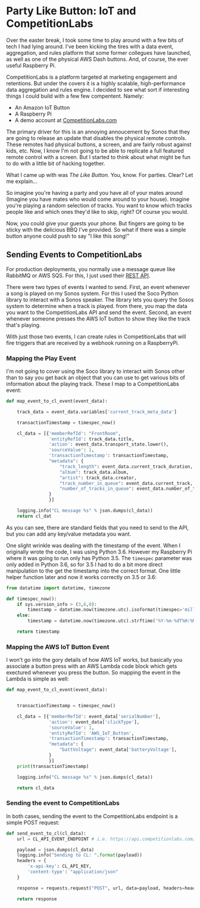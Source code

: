 # Party Like Button: IoT and CompetitionLabs

Over the easter break, I took some time to play around with a few bits of tech I had lying around. I've been kicking the tires with a data event, aggregation, and rules platform that some former collegues have launched, as well as one of the physical AWS Dash buttons. And, of course, the ever useful Raspberry Pi. 

CompetitionLabs is a platform targeted at marketing engagement and retentions. But under the covers it is a highly scalable, high-performance data aggregation and rules engine. I decided to see what sort if interesting things I could build with a few few compentent. Namely:

* An Amazon IoT Button
* A Raspberry Pi
* A demo account at [CompetitionLabs.com](https://www.competitionlabs.com)

The primary driver for this is an annoying annoucement by Sonos that they are going to release an update that disables the physical remote controls. These remotes had physical buttons, a screen, and are fairly robust against kids, etc. Now, I know I'm not going to be able to replicate a full featured remote control with a screen. But I started to think about what might be fun to do with a little bit of hacking together.

What I came up with was *The Like Button*. You, know. For parties. Clear? Let me explain...

So imagine you're having a party and you have all of your mates around (Imagine you have mates who would come around to your house). Imagine you're playing a random selection of tracks. You want to know which tracks people like and which ones they'd like to skip, right? Of course you would. 

Now, you could give your guests your phone. But fingers are going to be sticky with the delicious BBQ I've provided. So what if there was a simple button anyone could push to say "I like this song!" 

## Sending Events to CompetitionLabs

For production deployments, you normally use a message queue like RabbitMQ or AWS SQS. For this, I just used their [REST API](https://complabs.atlassian.net/wiki/display/CLRAV/ReST+API). 

There were two types of events I wanted to send. First, an event whenever a song is played on my Sonos system. For this I used the Soco Python library to interact with a Sonos speaker. The library lets you query the Sosos system to determine when a track is played. from there, you map the data you want to the CompetitionLabs API and send the event. Second, an event whenever someone presses the AWS IoT button to show they like the track that's playing. 

With just those two events, I can create rules in CompetitionLabs that will fire triggers that are received by a webhook running on a RaspberryPi. 

### Mapping the Play Event

I'm not going to cover using the Soco library to interact with Sonos other than to say you get back an object that you can use to get various bits of information about the playing track. These I map to a CompetitionLabs event:

```python
def map_event_to_cl_event(event_data):

    track_data = event_data.variables['current_track_meta_data']

    transactionTimestamp = timespec_now()

    cl_data = [{'memberRefId': "FrontRoom",
                'entityRefId': track_data.title,
                'action': event_data.transport_state.lower(),
                'sourceValue': 1,
                'transactionTimestamp': transactionTimestamp,
                "metadata": {
                    "track_length": event_data.current_track_duration,
                    "album": track_data.album,
                    "artist": track_data.creator,
                    "track_number_in_queue": event_data.current_track,
                    "number_of_tracks_in_queue": event_data.number_of_tracks
                }
                }]

    logging.info("CL message %s" % json.dumps(cl_data))
    return cl_dat
```

As you can see, there are standard fields that you need to send to the API, but you can add any key/value metadata you want.

One slight wrinkle was dealing with the timestamp of the event. When I originally wrote the code, I was using Python 3.6. However my Raspberry Pi where it was going to run only has Python 3.5. The ```timespec``` parameter was only added in Python 3.6, so for 3.5 I had to do a bit more direct manipulation to the get the timestamp into the correct format. One little helper function later and now it works correctly on 3.5 or 3.6:

```python
from datatime import datetime, timezone

def timespec_now():
    if sys.version_info > (3,6,0):
        timestamp = datetime.now(timezone.utc).isoformat(timespec='milliseconds')
    else:
        timestamp = datetime.now(timezone.utc).strftime('%Y-%m-%dT%H:%M:%S.%f')[:-3] + "+00:00"

    return timestamp
```

### Mapping the AWS IoT Button Event

I won't go into the gory details of how AWS IoT works, but basically you associate a button press with an AWS Lambda code block which gets exectured whenever you press the button. So mapping the event in the Lambda is simple as well:

```python
def map_event_to_cl_event(event_data):


    transactionTimestamp = timespec_now()

    cl_data = [{'memberRefId': event_data['serialNumber'],
                'action': event_data['clickType'],
                'sourceValue': 1,
                'entityRefId': 'AWS_IoT_Button',
                'transactionTimestamp': transactionTimestamp,
                "metadata": {
                    "battVoltage": event_data['batteryVoltage'],
                }
                }]
    print(transactionTimestamp)

    logging.info("CL message %s" % json.dumps(cl_data))

    return cl_data
```


### Sending the event to CompetitionLabs

In both cases, sending the event to the CompetitionLabs endpoint is a simple POST request:

```python
def send_event_to_cl(cl_data):
    url = CL_API_EVENT_ENDPOINT # i.e. https://api.competitionlabs.com/api/[spacename]/events

    payload = json.dumps(cl_data)
    logging.info("Sending to CL: ".format(payload))
    headers = {
        'x-api-key': CL_API_KEY,
        'content-type': "application/json"
    }

    response = requests.request("POST", url, data=payload, headers=headers)

    return response
```



